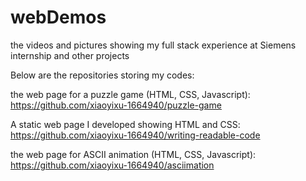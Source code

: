 # webDemos
the videos and pictures showing my full stack experience at Siemens internship and other projects

Below are the repositories storing my codes:

the web page for a puzzle game (HTML, CSS, Javascript):
https://github.com/xiaoyixu-1664940/puzzle-game

A static web page I developed showing HTML and CSS: 
https://github.com/xiaoyixu-1664940/writing-readable-code

the web page for ASCII animation (HTML, CSS, Javascript):
https://github.com/xiaoyixu-1664940/asciimation
